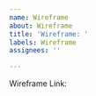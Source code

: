 ```yaml
---
name: Wireframe
about: Wireframe
title: 'Wireframe: '
labels: Wireframe
assignees: ''

---
```


Wireframe Link:
